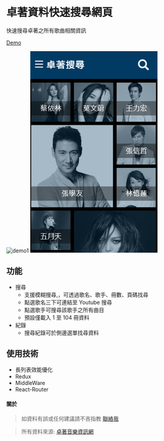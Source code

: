 # 卓著資料快速搜尋網頁

快速搜尋卓著之所有歌曲相關資訊

[Demo](https://shinenic.github.io/zhuozhe-quick-search/)

![demo1](https://github.com/shinenic/zhuozhe-quick-search/blob/master/demo1.gif) ![demo2](https://github.com/shinenic/zhuozhe-quick-search/blob/master/demo2.gif)





## 功能

* 搜尋
  * 支援模糊搜尋,，可透過歌名、歌手、冊數、頁碼找尋
  * 點選歌名三下可連結至 Youtube 搜尋
  * 點選歌手可搜尋該歌手之所有曲目
  * 預設僅載入 1 至 104 冊資料
* 紀錄
  * 搜尋紀錄可於側邊選單找尋資料





## 使用技術

* 長列表效能優化
* Redux
* MiddleWare
* React-Router





#### 關於

> 如資料有誤或任何建議請不吝指教 [聯絡我](galadiya41@gmail.com)

> 所有資料來源: [卓著音樂資訊網](http://www.musicbook.com.tw/searchSong/index.asp)











